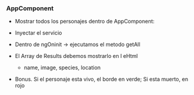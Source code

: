 ### AppComponent

 - Mostrar todos los personajes dentro de AppComponent:

  - Inyectar el servicio
  - Dentro de ngOninit -> ejecutamos el metodo getAll
  - El Array de Results debemos mostrarlo en l eHtml
    - name, image, species, location
  - Bonus. Si el personaje esta vivo, el borde en verde; Si esta muerto, en rojo  
